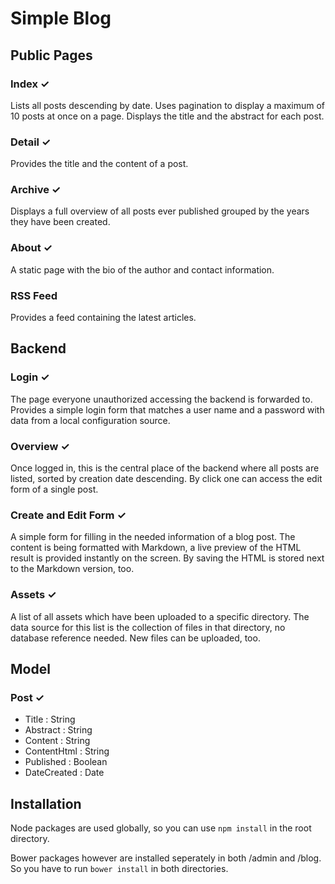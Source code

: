 # Simple Blog

## Public Pages

### Index ✓
Lists all posts descending by date. Uses pagination to display a maximum of 10 posts at once on a page. Displays the title and the abstract for each post.

### Detail ✓
Provides the title and the content of a post.

### Archive ✓
Displays a full overview of all posts ever published grouped by the years they have been created.

### About ✓
A static page with the bio of the author and contact information.

### RSS Feed
Provides a feed containing the latest articles.

## Backend

### Login ✓
The page everyone unauthorized accessing the backend is forwarded to. Provides a simple login form that matches a user name and a password with data from a local configuration source.

### Overview ✓
Once logged in, this is the central place of the backend where all posts are listed, sorted by creation date descending. By click one can access the edit form of a single post.

### Create and Edit Form ✓
A simple form for filling in the needed information of a blog post. The content is being formatted with Markdown, a live preview of the HTML result is provided instantly on the screen. By saving the HTML is stored next to the Markdown version, too.

### Assets ✓
A list of all assets which have been uploaded to a specific directory. The data source for this list is the collection of files in that directory, no database reference needed. New files can be uploaded, too.

## Model

### Post ✓
- Title : String
- Abstract : String
- Content : String
- ContentHtml : String
- Published : Boolean
- DateCreated : Date

## Installation

Node packages are used globally, so you can use `npm install` in the root directory.

Bower packages however are installed seperately in both /admin and /blog. So you have to run `bower install` in both directories.